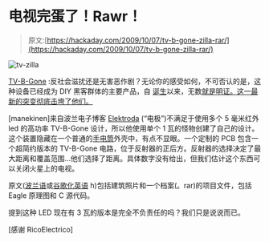 # 电视完蛋了！Rawr！

> 原文:[https://hackaday.com/2009/10/07/tv-b-gone-zilla-rar/](https://hackaday.com/2009/10/07/tv-b-gone-zilla-rar/)

![tv-zilla](../Images/18dfaba730df33a601ecb0208110f1dd.png "tv-zilla")

[TV-B-Gone](http://www.tvbgone.com/) :反社会滋扰还是无害恶作剧？无论你的感受如何，不可否认的是，这种设备已经成为 DIY 黑客群体的主要产品，自 [诞生](http://hackaday.com/2005/04/28/tv-b-gone-now-b-a-cellphone/)以来，无数[就是明证。这一最新的突变彻底击垮了他们。](http://hackaday.com/2009/07/04/world-smallest-tv-b-gone/)

[manekinen]来自波兰电子博客 [Elektroda](http://www.elektroda.pl/) (“电极”)不满足于使用多个 5 毫米红外 led 的高功率 TV-B-Gone 设计，所以他使用单个 1 瓦的怪物创建了自己的设计。这个装置隐藏在一个普通的[手电筒](http://hackaday.com/2009/04/06/spider-fire-flashlight-upgrade/)外壳中，有点不显眼。一个定制的 PCB 包含一个超简约版本的 TV-B-Gone 电路，位于反射器的正后方。反射器的选择决定了最大距离和覆盖范围…他们选择了距离。具体数字没有给出，但我们估计这个东西可以关闭火星上的电视。

原文([波兰语](http://diy.elektroda.eu/?p=514)或[谷歌化英语](http://translate.google.com/translate?hl=en&sl=pl&tl=en&u=http://diy.elektroda.eu/%3Fp%3D514) h)包括建筑照片和一个档案(。rar)的项目文件，包括 Eagle 原理图和 C 源代码。

提到这种 LED 现在有 3 瓦的版本是完全不负责任的吗？我们只是说说而已。

[感谢 RicoElectrico]